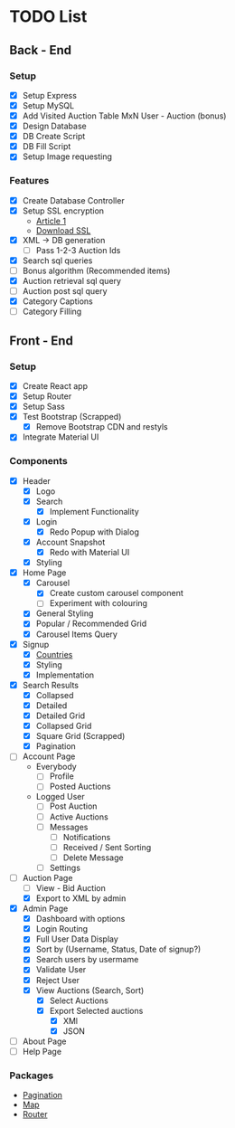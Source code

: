 # TODO List

## Back - End

### Setup

- [x] Setup Express
- [x] Setup MySQL
- [x] Add Visited Auction Table MxN User - Auction (bonus)
- [x] Design Database
- [x] DB Create Script
- [x] DB Fill Script
- [x] Setup Image requesting

### Features

- [x] Create Database Controller
- [x] Setup SSL encryption
  * [Article 1](https://hackernoon.com/set-up-ssl-in-nodejs-and-express-using-openssl-f2529eab5bb)
  * [Download SSL](https://www.openssl.org/source/)
- [x] XML -> DB generation
  - [ ] Pass 1-2-3 Auction Ids
- [x] Search sql queries
- [ ] Bonus algorithm (Recommended items)
- [x] Auction retrieval sql query
- [ ] Auction post sql query
- [x] Category Captions
- [ ] Category Filling

## Front - End

### Setup

- [x] Create React app
- [x] Setup Router
- [x] Setup Sass
- [x] Test Bootstrap (Scrapped)
  - [x] Remove Bootstrap CDN and restyls
- [x] Integrate Material UI

### Components

- [x] Header
    - [x] Logo
    - [x] Search
      - [x] Implement Functionality
    - [x] Login
      - [x] Redo Popup with Dialog
    - [x] Account Snapshot
      - [x] Redo with Material UI
    - [x] Styling
- [x] Home Page
  - [x] Carousel
    - [x] Create custom carousel component
    - [ ] Experiment with colouring
  - [x] General Styling
  - [x] Popular / Recommended Grid
  - [x] Carousel Items Query
- [x] Signup
  - [x] [Countries](https://restcountries.eu/rest/v2/all)
  - [x] Styling
  - [x] Implementation
- [x] Search Results
  - [x] Collapsed
  - [x] Detailed
  - [x] Detailed Grid
  - [x] Collapsed Grid
  - [x] Square Grid (Scrapped)
  - [x] Pagination
- [ ] Account Page
  * Everybody
    - [ ] Profile
    - [ ] Posted Auctions
  * Logged User
    - [ ] Post Auction
    - [ ] Active Auctions
    - [ ] Messages
      - [ ] Notifications
      - [ ] Received / Sent Sorting
      - [ ] Delete Message
    - [ ] Settings
- [ ] Auction Page
  - [ ] View - Bid Auction
  - [x] Export to XML by admin
- [x] Admin Page
  - [x] Dashboard with options
  - [x] Login Routing
  - [x] Full User Data Display
  - [x] Sort by (Username, Status, Date of signup?)
  - [x] Search users by usermame
  - [x] Validate User
  - [x] Reject User
  - [x] View Auctions (Search, Sort)
    - [x] Select Auctions
    - [x] Export Selected auctions
      - [x] XMl
      - [x] JSON
- [ ] About Page
- [ ] Help Page

### Packages

* [Pagination](https://www.npmjs.com/package/react-paginate)
* [Map](https://react-leaflet.js.org/)
* [Router](https://blog.pshrmn.com/simple-react-router-v4-tutorial/)
